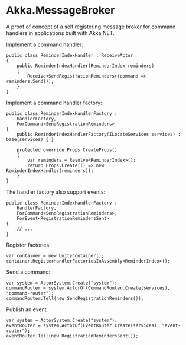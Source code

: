 # Akka.MessageBroker

A proof of concept of a self registering message broker for command handlers in applications built with Akka.NET.

Implement a command handler:

    public class ReminderIndexHandler : ReceiveActor
    {
        public ReminderIndexHandler(ReminderIndex reminders)
        {
            Receive<SendRegistrationReminders>(command => reminders.Send());
        }
    }
	
Implement a command handler factory:

    public class ReminderIndexHandlerFactory :
        HandlerFactory,
        ForCommand<SendRegistrationReminders>
    {
        public ReminderIndexHandlerFactory(ILocateServices services) : base(services) { }

        protected override Props CreateProps()
        {
            var reminders = Resolve<ReminderIndex>();
            return Props.Create(() => new ReminderIndexHandler(reminders));
        }
    }
	
The handler factory also support events:

    public class ReminderIndexHandlerFactory :
        HandlerFactory,
        ForCommand<SendRegistrationReminders>,
		ForEvent<RegistrationRemindersSent>
    {
		// ...
    }

Register factories:

    var container = new UnityContainer();
    container.RegisterHandlerFactoriesInAssembly<ReminderIndex>();
	
Send a command:

	var system = ActorSystem.Create("system");
	commandRouter = system.ActorOf(CommandRouter.Create(services), "command-router");
	commandRouter.Tell(new SendRegistrationReminders());

Publish an event:

	var system = ActorSystem.Create("system");
	eventRouter = system.ActorOf(EventRouter.Create(services), "event-router");
	eventRouter.Tell(new RegistrationRemindersSent());
